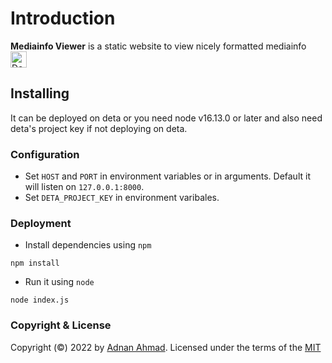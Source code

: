 <h1>Introduction</h1>
<p><b>Mediainfo Viewer</b> is a static website to view nicely formatted mediainfo&nbsp;&nbsp;

<a href="https://go.deta.dev/deploy?repo=https://github.com/BioHazard786/Mediainfo-viewer">
    <img src="https://button.deta.dev/1/svg" alt="Deploy" height="26">
</a>

## Installing

It can be deployed on deta or you need node v16.13.0 or later and also need deta's project key if not deploying on deta.

### Configuration

- Set `HOST` and `PORT` in environment variables or in arguments. Default it will listen on `127.0.0.1:8000`.
- Set `DETA_PROJECT_KEY` in environment varibales.

### Deployment

- Install dependencies using `npm`

```
npm install
```

- Run it using `node`

```
node index.js
```

### Copyright & License

Copyright (©) 2022 by [Adnan Ahmad](https://github.com/BioHazard786).
Licensed under the terms of the [MIT](./LICENSE)
